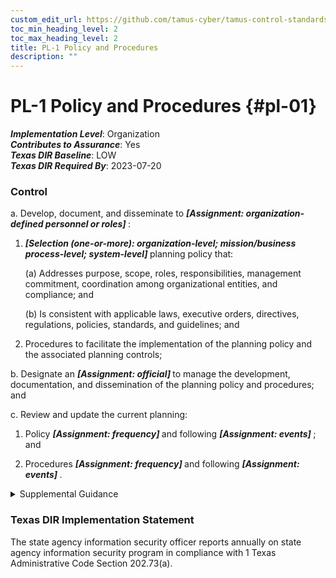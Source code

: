 ```yaml
---
custom_edit_url: https://github.com/tamus-cyber/tamus-control-standards/tree/main/content/tamus.edu/TAMUS_profile.xml
toc_min_heading_level: 2
toc_max_heading_level: 2
title: PL-1 Policy and Procedures
description: ""
---
```


# PL-1 Policy and Procedures {#pl-01}

_**Implementation Level**_: Organization\
_**Contributes to Assurance**_: Yes\
_**Texas DIR Baseline**_: LOW\
_**Texas DIR Required By**_: 2023-07-20

### Control



a. Develop, document, and disseminate to <strong title="pl-1_prm_1"> <em>[Assignment: organization-defined personnel or roles]</em> </strong>:

1. <strong title="pl-01_odp.03"> <em>[Selection (one-or-more): organization-level; mission/business process-level; system-level]</em> </strong> planning policy that:

    (a) Addresses purpose, scope, roles, responsibilities, management commitment, coordination among organizational entities, and compliance; and

    (b) Is consistent with applicable laws, executive orders, directives, regulations, policies, standards, and guidelines; and

2. Procedures to facilitate the implementation of the planning policy and the associated planning controls;

b. Designate an <strong title="pl-01_odp.04"> <em>[Assignment: official]</em> </strong> to manage the development, documentation, and dissemination of the planning policy and procedures; and

c. Review and update the current planning:

1. Policy <strong title="pl-01_odp.05"> <em>[Assignment: frequency]</em> </strong> and following <strong title="pl-01_odp.06"> <em>[Assignment: events]</em> </strong> ; and

2. Procedures <strong title="pl-01_odp.07"> <em>[Assignment: frequency]</em> </strong> and following <strong title="pl-01_odp.08"> <em>[Assignment: events]</em> </strong>.


<details><summary>Supplemental Guidance</summary>Planning policy and procedures for the controls in the PL family implemented within systems and organizations. The risk management strategy is an important factor in establishing such policies and procedures. Policies and procedures contribute to security and privacy assurance. Therefore, it is important that security and privacy programs collaborate on their development. Security and privacy program policies and procedures at the organization level are preferable, in general, and may obviate the need for mission level or system-specific policies and procedures. The policy can be included as part of the general security and privacy policy or be represented by multiple policies that reflect the complex nature of organizations. Procedures can be established for security and privacy programs, for mission/business processes, and for systems, if needed. Procedures describe how the policies or controls are implemented and can be directed at the individual or role that is the object of the procedure. Procedures can be documented in system security and privacy plans or in one or more separate documents. Events that may precipitate an update to planning policy and procedures include, but are not limited to, assessment or audit findings, security incidents or breaches, or changes in laws, executive orders, directives, regulations, policies, standards, and guidelines. Simply restating controls does not constitute an organizational policy or procedure.</details>

### Texas DIR Implementation Statement

The state agency information security officer reports annually on state agency information security program in compliance with 1 Texas Administrative Code Section 202.73(a).

